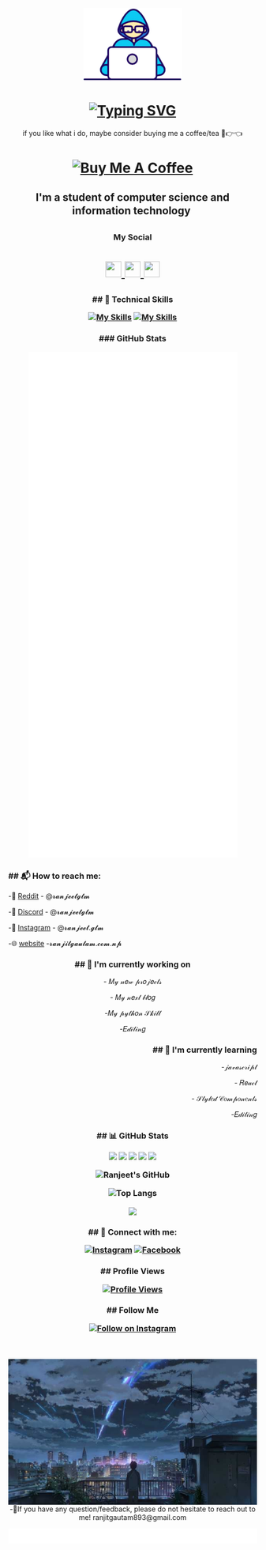 
<p align="center">
  <img src="https://github.com/ranjeetgtm/ranjeetgtm/blob/main/Developer.gif" width="200px">
</p>

<h1 align="center"> <a href="https://prepverse.github.io"><img align="center" src="https://readme-typing-svg.herokuapp.com?font=Tourney&weight=900&size=30&pause=1000&color=F74609FF&center=true&vCenter=true&repeat=false&width=500&lines=Hello++%3C%F0%9D%9A%8C%F0%9D%9A%98%F0%9D%9A%8D%F0%9D%9A%8E%F0%9D%9A%9B%F0%9D%9A%9C%2F%3E!%2C+I'm+Ranjeet" alt="Typing SVG" /></a></h1>



<p align="center">if you like what i do, maybe consider buying me a coffee/tea 🥺👉👈

<h1 align="center"><a href="https://www.buymeacoffee.com/ranjeetgtm" target="_blank"><img src="https://cdn.buymeacoffee.com/buttons/v2/default-red.png" alt="Buy Me A Coffee" width="150" ></a></h1>
</p>



<h2 align="center">
I'm a student of computer science and information technology 

</h2> 





<h3 align="center">My Social






<h1><p align="center"> <a href="https://www.github.com/ranjeetgtm" target="_blank" rel="noreferrer"> <picture> <source media="(prefers-color-scheme: dark)" srcset="https://raw.githubusercontent.com/danielcranney/readme-generator/main/public/icons/socials/github-dark.svg" /> <source media="(prefers-color-scheme: light)" srcset="https://raw.githubusercontent.com/danielcranney/readme-generator/main/public/icons/socials/github.svg" /> <img src="https://raw.githubusercontent.com/danielcranney/readme-generator/main/public/icons/socials/github.svg" width="32" height="32" /> </picture> </a> <a href="http://www.instagram.com/ranjeet.gtm" target="_blank" rel="noreferrer"> <picture> <source media="(prefers-color-scheme: dark)" srcset="https://raw.githubusercontent.com/danielcranney/readme-generator/main/public/icons/socials/instagram-dark.svg" /> <source media="(prefers-color-scheme: light)" srcset="https://raw.githubusercontent.com/danielcranney/readme-generator/main/public/icons/socials/instagram.svg" /> <img src="https://raw.githubusercontent.com/danielcranney/readme-generator/main/public/icons/socials/instagram.svg" width="32" height="32" /> </picture> </a> <a href="https://www.linkedin.com/in/ranjeetgtm" target="_blank" rel="noreferrer"> <picture> <source media="(prefers-color-scheme: dark)" srcset="https://raw.githubusercontent.com/danielcranney/readme-generator/main/public/icons/socials/linkedin-dark.svg" /> <source media="(prefers-color-scheme: light)" srcset="https://raw.githubusercontent.com/danielcranney/readme-generator/main/public/icons/socials/linkedin.svg" /> <img src="https://raw.githubusercontent.com/danielcranney/readme-generator/main/public/icons/socials/linkedin.svg" width="32" height="32" /> </picture> </a> </h1>








<h3 align="center">## 🧰 Technical Skills <p align="center">
	
  [![My Skills](https://skillicons.dev/icons?i=c,html,css,javascript)](https://skillicons.dev)
[![My Skills](https://skillicons.dev/icons?i=figma,react,git,github)](https://skillicons.dev)</p></h3>



<h3 align="center">### GitHub Stats</h3>

<p align="center"><img src="github-metrics.svg" /></p>





<h3 align="left">## 📬 How to reach me:</h3>

<p align="left">-👾 <a href="https://www.reddit.com/u/ranjeetgtm/s/Fe22a2EX8i">Reddit</a> - @𝓻𝓪𝓷𝓳𝓮𝓮𝓽𝓰𝓽𝓶</p>
<p align="left">-💬 <a href="https://discord.com/invite/4ujSuJjg">Discord</a> - @𝓻𝓪𝓷𝓳𝓮𝓮𝓽𝓰𝓽𝓶</p>
<p align="left">-📸 <a href="https://www.instagram.com/ranjeet.gtm?igsh=MWNiZGZwcW5nd2Ficw==">Instagram</a> - @𝓻𝓪𝓷𝓳𝓮𝓮𝓽.𝓰𝓽𝓶</p>
<p align="left">-🌐 <a href="https://ranjitgautam.com.np">website</a> -𝓻𝓪𝓷𝓳𝓲𝓽𝓰𝓪𝓾𝓽𝓪𝓶.𝓬𝓸𝓶.𝓷𝓹</p>


<h3 align="center"> ## 🔭 I'm currently working on </h3>         
<p align="center">- 𝑀𝓎 𝓃𝑒𝓌 𝓅𝓇𝑜𝒿𝑒𝒸𝓉𝓈</p>                          
<p align="center">- 𝑀𝓎 𝓃𝑒𝓍𝓉 𝒷𝓁𝑜𝑔</p>                              
<p align="center">-𝑀𝓎 𝓅𝓎𝓉𝒽𝑜𝓃 𝒮𝓀𝒾𝓁𝓁</p>                          
<p align="center">-𝐸𝒹𝒾𝓉𝒾𝓃𝑔 </p>                                  



<h3 align="right"> ## 🌱 I'm currently learning</h3>

<p align="right">-𝒿𝒶𝓋𝒶𝓈𝒸𝓇𝒾𝓅𝓉 </p>
<p align="right">- 𝑅𝑒𝒶𝒸𝓉</p>
<p align="right">- 𝒮𝓉𝓎𝓁𝑒𝒹 𝒞𝑜𝓂𝓅𝑜𝓃𝑒𝓃𝓉𝓈</p>
<p align="right">-𝐸𝒹𝒾𝓉𝒾𝓃𝑔</p> 







 <h3 align="center"> ## 📊 GitHub Stats<p>


[![](https://raw.githubusercontent.com/ranjeetgtm/ranjeetgtm-/master/profile-summary-card-output/transparent/0-profile-details.svg)](https://github.com/vn7n24fzkq/github-profile-summary-cards)
[![](https://raw.githubusercontent.com/ranjeetgtm/ranjeetgtm-/master/profile-summary-card-output/transparent/1-repos-per-language.svg)](https://github.com/vn7n24fzkq/github-profile-summary-cards) [![](https://raw.githubusercontent.com/ranjeetgtm/ranjeetgtm-/master/profile-summary-card-output/transparent/2-most-commit-language.svg)](https://github.com/vn7n24fzkq/github-profile-summary-cards)
[![](https://raw.githubusercontent.com/ranjeetgtm/ranjeetgtm-/master/profile-summary-card-output/transparent/3-stats.svg)](https://github.com/vn7n24fzkq/github-profile-summary-cards) [![](https://raw.githubusercontent.com/ranjeetgtm/ranjeetgtm-/master/profile-summary-card-output/transparent/4-productive-time.svg)](https://github.com/vn7n24fzkq/github-profile-summary-cards)




![Ranjeet's GitHub](https://github-readme-stats.vercel.app/api?username=ranjeetgtm&show_icons=true&bg_color=00000000)


![Top Langs](https://github-readme-stats.vercel.app/api/top-langs/?username=ranjeetgtm&layout=compact&bg_color=00000000)



<a href="https://github.com/ranjeetgtm/collegewebsite">
  <img align="center" src="https://github-readme-stats.vercel.app/api/pin/?username=ranjeetgtm&repo=collegewebsite&bg_color=00000000" />
</a></p></h3>

<h3 align="center">## 🤝 Connect with me:<p>
	
	
 [![Instagram](https://img.shields.io/badge/Instagram-E4405F?style=for-the-badge&logo=instagram&logoColor=white)](https://www.instagram.com/ranjeet.gtm)
 [![Facebook](https://img.shields.io/badge/LinkedIn-0077B5?style=for-the-badge&logo=LinkedIN=n&logoColor=white)](https://www.linkedin.com/in/ranjeetgtm)</p></h3>


 



<h3 align="center">## Profile Views<p>

[![Profile Views](https://img.shields.io/badge/Profile%20Views-147-pink?style=for-the-badge&logo=github&logoColor=white)](https://github.com/ranjeetgtm)</p></h3>

<h3 align="center">## Follow Me<p>

[![Follow on Instagram](https://img.shields.io/badge/Follow-%40ranjeet.gtm-E4405F?style=for-the-badge&logo=instagram&logoColor=white)](https://instagram.com/ranjeet.gtm)<svg fill="none" viewBox="0 0 800 50" width="800" height="50" xmlns="http://www.w3.org/2000/svg"></p></h3>




[<img align="right" alt="🦑" src="https://github.com/ranjeetgtm/ranjeetgtm/blob/main/ranzeet.jpg">](#)





<p align="center">-💬If you have any question/feedback, please do not hesitate to reach out to me! 
 ranjitgautam893@gmail.com</p>







<p align="center">
  <img src="https://github.com/ranjeetgtm/ranjeetgtm/blob/main/metrics.svg">
</p
	
